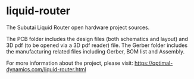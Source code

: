 # liquid-router
The Subutai Liquid Router open hardware project sources.

The PCB folder includes the design files (both schematics and layout) and 3D pdf (to be opened via a 3D pdf reader) file. The Gerber folder includes the manufacturing related files including Gerber, BOM list and Assembly. 

For more information about the project, please visit: https://optimal-dynamics.com/liquid-router.html
